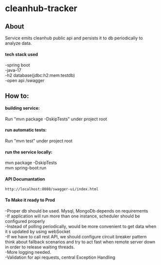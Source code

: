 # cleanhub-tracker
## About

Service emits cleanhub public api and persists it to db periodically to analyze data.

#### tech stack used
 -spring boot<br />
 -java-17<br />
 -h2 database(jdbc:h2:mem:testdb)<br />
 -open api /swagger

## How to:

#### building service:
Run "mvn package -DskipTests" under project root

#### run automatic tests:
Run "mvn test" under project root

#### run the service locally:
mvn package -DskipTests<br />
mvn spring-boot:run

#### API Documantation
	http://localhost:8080/swagger-ui/index.html
	
#### To Make it ready to Prod 
 -Proper db should be used. Mysql, MongoDb depends on requirements<br />
 -If application will run more than one instance, scheduler should be configured properly<br />
 -Instead of polling periodically, would be more convenient to get data when it s updated by using webSocket<br />
 -If we have to call rest API, we should configure circuit breaker pattern<br />
  think about fallback scenarios and try to act fast when remote server down in order to release waiting threads.<br /> 
 -More logging needed. <br />
 -Validation for api requests, central Exception Handling
 

